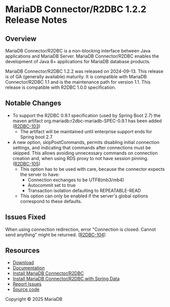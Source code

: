 # MariaDB Connector/R2DBC 1.2.2 Release Notes

## Overview

MariaDB Connector/R2DBC is a non-blocking interface between Java applications and MariaDB Server. MariaDB Connector/R2DBC enables the development of Java 8+ applications for MariaDB database products.

MariaDB Connector/R2DBC 1.2.2 was released on 2024-09-13. This release is of GA (generally available) maturity. It is compatible with MariaDB Connector/R2DBC 1.1 and is the maintenance path for version 1.1. This release is compatible with R2DBC 1.0.0 specification.

## Notable Changes

* To support the R2DBC 0.9.1 specification (used by Spring Boot 2.7) the maven artifact org.mariadb:r2dbc-mariadb-SPEC-0.9.1 has been added ([R2DBC-103](https://jira.mariadb.org/browse/R2DBC-103))
  * The artifact will be maintained until enterprise support ends for Spring boot 2.7
* A new option, skipPostCommands, permits disabling initial connection settings, and indicating that commands after connections must be skipped. This allows avoiding unnecessary commands on connection creation and, when using RDS proxy to not have session pinning. ([R2DBC-105](https://jira.mariadb.org/browse/R2DBC-105))
  * This option has to be used with care, because the connector expects the server to have:
    * Connection exchanges to be UTF8(mb3/mb4)
    * Autocommit set to true
    * Transaction isolation defaulting to REPEATABLE-READ
  * This option can only be enabled if the server's global options correspond to these defaults.

## Issues Fixed

When using connection redirection, error "Connection is closed. Cannot send anything" might be returned. ([R2DBC-104](https://jira.mariadb.org/browse/R2DBC-104))

## Resources

* [Download](https://mariadb.com/downloads/connectors/connectors-data-access/r2dbc-connector/)
* [Documentation](https://github.com/mariadb-corporation/docs-release-notes/blob/test/en/java-r2dbc-connector/README.md)
* [Install MariaDB Connector/R2DBC](https://app.gitbook.com/s/CjGYMsT2MVP4nd3IyW2L/mariadb-connector-r2dbc/using-the-native-r2dbc-api-of-mariadb-connector-r2dbc/install-mariadb-connector-r2dbc)
* [Install MariaDB Connector/R2DBC with Spring Data](https://app.gitbook.com/s/CjGYMsT2MVP4nd3IyW2L/mariadb-connector-r2dbc/using-the-spring-data-framework-with-mariadb-connector-r2dbc/install-mariadb-connector-r2dbc-spring-data)
* [Report Issues](https://jira.mariadb.org/browse/R2DBC)
* [Source code](https://github.com/mariadb-corporation/mariadb-connector-r2dbc/)

Copyright © 2025 MariaDB
